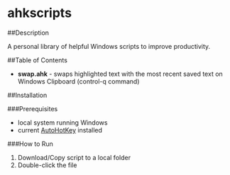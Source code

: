 # ahkscripts

##Description

A personal library of helpful Windows scripts to improve productivity.

##Table of Contents

- **swap.ahk** - swaps highlighted text with the most recent saved text on Windows Clipboard (control-q command)

##Installation

###Prerequisites
- local system running Windows
- current [AutoHotKey](https://www.autohotkey.com/) installed

###How to Run
1. Download/Copy script to a local folder
2. Double-click the file
